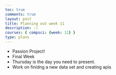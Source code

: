 ```yaml
---
toc: true
comments: true
layout: post
title: Planning out week 11
description: :)
courses: { compsci: {week: 11} }
type: plans
---
```


- Passion Project!
- Final Week
- Thursday is the day you need to present. 
- Work on finidng a new data set and creating apis